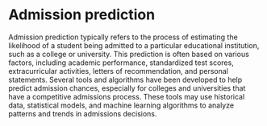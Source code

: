 # Admission prediction
Admission prediction typically refers to the process of estimating the likelihood of a student being admitted to a particular educational institution, such as a college or university. This prediction is often based on various factors, including academic performance, standardized test scores, extracurricular activities, letters of recommendation, and personal statements.
Several tools and algorithms have been developed to help predict admission chances, especially for colleges and universities that have a competitive admissions process. These tools may use historical data, statistical models, and machine learning algorithms to analyze patterns and trends in admissions decisions.

